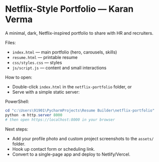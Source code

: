 # Netflix-Style Portfolio — Karan Verma

A minimal, dark, Netflix-inspired portfolio to share with HR and recruiters.

Files:
- `index.html` — main portfolio (hero, carousels, skills)
- `resume.html` — printable resume
- `css/styles.css` — styles
- `js/script.js` — content and small interactions

How to open:
- Double-click `index.html` in the `netflix-portfolio` folder, or
- Serve with a simple static server:

PowerShell:

```powershell
cd "c:\Users\91901\PycharmProjects\Resume Builder\netflix-portfolio"
python -m http.server 8000
# then open https://localhost:8000 in your browser
```

Next steps:
- Add your profile photo and custom project screenshots to the `assets/` folder.
- Hook up contact form or scheduling link.
- Convert to a single-page app and deploy to Netlify/Vercel.
